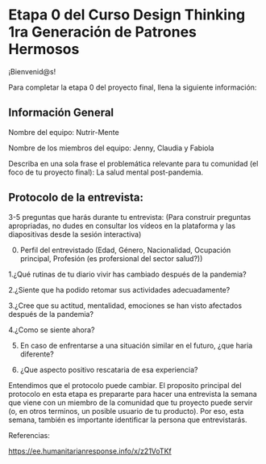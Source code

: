 # Etapa 0 del Curso Design Thinking 1ra Generación de Patrones Hermosos

¡Bienvenid@s!

Para completar la etapa 0 del proyecto final, llena la siguiente información:

## Información General

Nombre del equipo: Nutrir-Mente

Nombre de los miembros del equipo: Jenny, Claudia y Fabiola

Describa en una sola frase el problemática relevante para tu comunidad (el foco de tu proyecto final): La salud mental post-pandemia.

## Protocolo de la entrevista:

3-5 preguntas que harás durante tu entrevista:
(Para construir preguntas apropriadas, no dudes en consultar los vídeos en la plataforma y las diapositivas desde la sesión interactiva)

0. Perfil del entrevistado (Edad, Género, Nacionalidad, Ocupación principal, Profesión (es profersional del sector salud?))

1.¿Qué rutinas de tu diario vivir has cambiado después de la pandemia?

2.¿Siente que ha podido retomar sus actividades adecuadamente?

3.¿Cree que su actitud, mentalidad, emociones se han visto afectados después de la pandemia?

4.¿Como se siente ahora?

5. En caso de enfrentarse a una situación similar en el futuro, ¿que haria diferente? 

6. ¿Que aspecto positivo rescataria de esa experiencia?



Entendimos que el protocolo puede cambiar. El proposito principal del protocolo en esta etapa es prepararte para hacer una entrevista la semana que viene con un miembro de la comunidad que tu proyecto puede servir (o, en otros terminos, un posible usuario de tu producto). Por eso, esta semana, también es importante identificar la persona que entrevistarás. 

Referencias:

https://ee.humanitarianresponse.info/x/z21VoTKf



